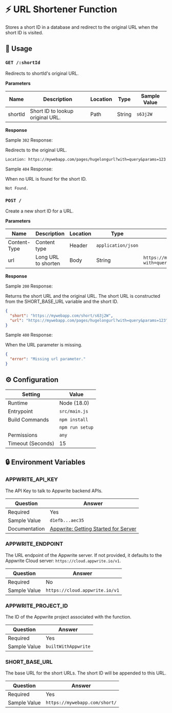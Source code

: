 # ⚡ URL Shortener Function

Stores a short ID in a database and redirect to the original URL when the short ID is visited.

## 🧰 Usage

### `GET /:shortId`

Redirects to shortId's original URL.

**Parameters**

| Name    | Description                      | Location | Type   | Sample Value |
| ------- | -------------------------------- | -------- | ------ | ------------ |
| shortId | Short ID to lookup original URL. | Path     | String | `s63j2W`     |

**Response**

Sample `302` Response:

Redirects to the original URL.

```text
Location: https://mywebapp.com/pages/hugelongurl?with=query&params=123
```

Sample `404` Response:

When no URL is found for the short ID.

```text
Not Found.
```

### `POST /`

Create a new short ID for a URL.

**Parameters**

| Name         | Description         | Location | Type               | Sample Value                                                   |
| ------------ | ------------------- | -------- | ------------------ | -------------------------------------------------------------- |
| Content-Type | Content type        | Header   | `application/json` |
| url          | Long URL to shorten | Body     | String             | `https://mywebapp.com/pages/hugelongurl?with=query&params=123` |

**Response**

Sample `200` Response:

Returns the short URL and the original URL. The short URL is constructed from the SHORT_BASE_URL variable and the short ID.

```json
{
  "short": "https://mywebapp.com/short/s63j2W",
  "url": "https://mywebapp.com/pages/hugelongurl?with=query&params=123"
}
```

Sample `400` Response:

When the URL parameter is missing.

```json
{
  "error": "Missing url parameter."
}
```

## ⚙️ Configuration

| Setting           | Value           |
| ----------------- | --------------- |
| Runtime           | Node (18.0)     |
| Entrypoint        | `src/main.js`   |
| Build Commands    | `npm install`   |
|                   | `npm run setup` |
| Permissions       | `any`           |
| Timeout (Seconds) | 15              |

## 🔒 Environment Variables

### APPWRITE_API_KEY

The API Key to talk to Appwrite backend APIs.

| Question      | Answer                                                                                             |
| ------------- | -------------------------------------------------------------------------------------------------- |
| Required      | Yes                                                                                                |
| Sample Value  | `d1efb...aec35`                                                                                    |
| Documentation | [Appwrite: Getting Started for Server](https://appwrite.io/docs/getting-started-for-server#apiKey) |

### APPWRITE_ENDPOINT

The URL endpoint of the Appwrite server. If not provided, it defaults to the Appwrite Cloud server: `https://cloud.appwrite.io/v1`.

| Question     | Answer                         |
| ------------ | ------------------------------ |
| Required     | No                             |
| Sample Value | `https://cloud.appwrite.io/v1` |

### APPWRITE_PROJECT_ID

The ID of the Appwrite project associated with the function.

| Question     | Answer              |
| ------------ | ------------------- |
| Required     | Yes                 |
| Sample Value | `builtWithAppwrite` |

### SHORT_BASE_URL

The base URL for the short URLs. The short ID will be appended to this URL.

| Question     | Answer                        |
| ------------ | ----------------------------- |
| Required     | Yes                           |
| Sample Value | `https://mywebapp.com/short/` |
